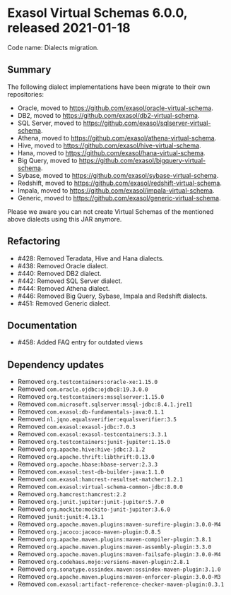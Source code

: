 # Exasol Virtual Schemas 6.0.0, released 2021-01-18

Code name: Dialects migration.

## Summary

The following dialect implementations have been migrate to their own repositories:

- Oracle, moved to https://github.com/exasol/oracle-virtual-schema.
- DB2, moved to https://github.com/exasol/db2-virtual-schema.
- SQL Server, moved to https://github.com/exasol/sqlserver-virtual-schema.
- Athena, moved to https://github.com/exasol/athena-virtual-schema.
- Hive, moved to https://github.com/exasol/hive-virtual-schema.
- Hana, moved to https://github.com/exasol/hana-virtual-schema.
- Big Query, moved to https://github.com/exasol/bigquery-virtual-schema.
- Sybase, moved to https://github.com/exasol/sybase-virtual-schema.
- Redshift, moved to https://github.com/exasol/redshift-virtual-schema.
- Impala, moved to https://github.com/exasol/impala-virtual-schema.
- Generic, moved to https://github.com/exasol/generic-virtual-schema.

Please we aware you can not create Virtual Schemas of the mentioned above dialects using this JAR anymore.

## Refactoring

* #428: Removed Teradata, Hive and Hana dialects.
* #438: Removed Oracle dialect.
* #440: Removed DB2 dialect.
* #442: Removed SQL Server dialect.
* #444: Removed Athena dialect.
* #446: Removed Big Query, Sybase, Impala and Redshift dialects.
* #451: Removed Generic dialect.


## Documentation

* #458: Added FAQ entry for outdated views

## Dependency updates

* Removed `org.testcontainers:oracle-xe:1.15.0`
* Removed `com.oracle.ojdbc:ojdbc8:19.3.0.0`
* Removed `org.testcontainers:mssqlserver:1.15.0`
* Removed `com.microsoft.sqlserver:mssql-jdbc:8.4.1.jre11`
* Removed `com.exasol:db-fundamentals-java:0.1.1`
* Removed `nl.jqno.equalsverifier:equalsverifier:3.5`
* Removed `com.exasol:exasol-jdbc:7.0.3`
* Removed `com.exasol:exasol-testcontainers:3.3.1`
* Removed `org.testcontainers:junit-jupiter:1.15.0`
* Removed `org.apache.hive:hive-jdbc:3.1.2`
* Removed `org.apache.thrift:libthrift:0.13.0`
* Removed `org.apache.hbase:hbase-server:2.3.3`
* Removed `com.exasol:test-db-builder-java:1.1.0`
* Removed `com.exasol:hamcrest-resultset-matcher:1.2.1`
* Removed `com.exasol:virtual-schema-common-jdbc:8.0.0`
* Removed `org.hamcrest:hamcrest:2.2`
* Removed `org.junit.jupiter:junit-jupiter:5.7.0`
* Removed `org.mockito:mockito-junit-jupiter:3.6.0`
* Removed `junit:junit:4.13.1`
* Removed `org.apache.maven.plugins:maven-surefire-plugin:3.0.0-M4`
* Removed `org.jacoco:jacoco-maven-plugin:0.8.5`
* Removed `org.apache.maven.plugins:maven-compiler-plugin:3.8.1`
* Removed `org.apache.maven.plugins:maven-assembly-plugin:3.3.0`
* Removed `org.apache.maven.plugins:maven-failsafe-plugin:3.0.0-M4`
* Removed `org.codehaus.mojo:versions-maven-plugin:2.8.1`
* Removed `org.sonatype.ossindex.maven:ossindex-maven-plugin:3.1.0`
* Removed `org.apache.maven.plugins:maven-enforcer-plugin:3.0.0-M3`
* Removed `com.exasol:artifact-reference-checker-maven-plugin:0.3.1`